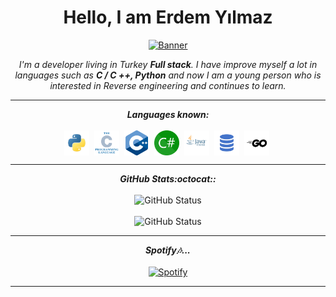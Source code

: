 <h1 align="center">Hello, I am <b>Erdem Yılmaz</b>
</h1>
<p align="center">
  <a href="https://discord.gg/cFkyzPKAgD">
  <img src="https://user-images.githubusercontent.com/58574988/114962344-2ee32d80-9e73-11eb-9b4b-ae1a30a0254c.png" alt = "Banner" height="250px" width="500px"/>
  </a>
</p>
<p align="center">
  <em>
    I'm a developer living in Turkey <b>Full stack</b>. I have improve myself a lot in languages such as <b>C / C ++, Python</b> and now I am a young person who is interested in Reverse engineering and continues to learn.
  </em> 
  <br>
<hr>
<p align="center">
<i><b>Languages known:</b></i> 
  <br><br>
  <img align="center" src="https://raw.githubusercontent.com/github/explore/80688e429a7d4ef2fca1e82350fe8e3517d3494d/topics/python/python.png" width="40px" />&nbsp;
  <img align="center" src="https://raw.githubusercontent.com/github/explore/80688e429a7d4ef2fca1e82350fe8e3517d3494d/topics/c/c.png" width="40px" />&nbsp;
  <img align="center" src="https://raw.githubusercontent.com/github/explore/80688e429a7d4ef2fca1e82350fe8e3517d3494d/topics/cpp/cpp.png" width="40px" />&nbsp;
  <img align="center" src="https://raw.githubusercontent.com/github/explore/80688e429a7d4ef2fca1e82350fe8e3517d3494d/topics/csharp/csharp.png" width="40px" />&nbsp;
  <img align="center" src="https://raw.githubusercontent.com/github/explore/80688e429a7d4ef2fca1e82350fe8e3517d3494d/topics/java/java.png" width="40px" />&nbsp;
  <img align="center" src="https://raw.githubusercontent.com/github/explore/80688e429a7d4ef2fca1e82350fe8e3517d3494d/topics/sql/sql.png" width="40px" />&nbsp;
  <img align="center" src="https://raw.githubusercontent.com/github/explore/80688e429a7d4ef2fca1e82350fe8e3517d3494d/topics/go/go.png" width="40px" />&nbsp;
</p>
<hr>
<p align = "center">
  <i><b>GitHub Stats:octocat::</b></i><br><br>
  <img src = "https://github-readme-stats.lostgirljourney.vercel.app/api?username=r3nzthecodegod&bg_color=100,FF961F,1212FF&title_color=fff&text_color=fff&hide_border=true&show_icons=true&count_private=true&locale=tr" alt="GitHub Status" />
  <br><br>
  <img src = "https://github-readme-stats-lostgirljourney.vercel.app/api/top-langs/?username=r3nzthecodegod&layout=compact&title_color=fff&text_color=fff&bg_color=100,FF961F,1212FF&hide_border=true&locale=tr" alt="GitHub Status" />
</p>
<hr>
<p align="center"> 
  <i><b>Spotify🎶...</b></i>
  <br><br>
  <a href="https://open.spotify.com/user/mhvqa49t82hmx6cxv94bnaayc"/>
    <img src="https://spotify-recently-played-readme.vercel.app/api?user=mhvqa49t82hmx6cxv94bnaayc&count=10&width=1000" alt="Spotify"/>
  </a>
</p>
<hr>
